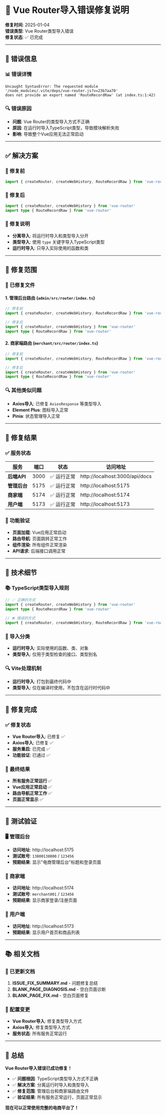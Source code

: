 # 🔧 Vue Router导入错误修复说明

**修复时间**: 2025-01-04  
**错误类型**: Vue Router类型导入错误  
**修复状态**: ✅ 已完成

---

## 🚨 错误信息

### 📊 错误详情
```
Uncaught SyntaxError: The requested module '/node_modules/.vite/deps/vue-router.js?v=23b7aa70' 
does not provide an export named 'RouteRecordRaw' (at index.ts:1:42)
```

### 🔍 错误原因
- **问题**: Vue Router的类型导入方式不正确
- **原因**: 在运行时导入TypeScript类型，导致模块解析失败
- **影响**: 导致整个Vue应用无法正常启动

---

## ✅ 解决方案

### 🔧 修复前
```typescript
import { createRouter, createWebHistory, RouteRecordRaw } from 'vue-router'
```

### 🔧 修复后
```typescript
import { createRouter, createWebHistory } from 'vue-router'
import type { RouteRecordRaw } from 'vue-router'
```

### 📝 修复说明
- **分离导入**: 将运行时导入和类型导入分开
- **类型导入**: 使用 `type` 关键字导入TypeScript类型
- **运行时导入**: 只导入实际使用的函数和类

---

## 🎯 修复范围

### 📁 已修复文件

#### 1. 管理后台路由 (`admin/src/router/index.ts`)
```typescript
// 修复前
import { createRouter, createWebHistory, RouteRecordRaw } from 'vue-router'

// 修复后
import { createRouter, createWebHistory } from 'vue-router'
import type { RouteRecordRaw } from 'vue-router'
```

#### 2. 商家端路由 (`merchant/src/router/index.ts`)
```typescript
// 修复前
import { createRouter, createWebHistory, RouteRecordRaw } from 'vue-router'

// 修复后
import { createRouter, createWebHistory } from 'vue-router'
import type { RouteRecordRaw } from 'vue-router'
```

### 🔍 其他类似问题
- **Axios导入**: 已修复 `AxiosResponse` 等类型导入
- **Element Plus**: 图标导入正常
- **Pinia**: 状态管理导入正常

---

## 🚀 修复结果

### ✅ 服务状态
| 服务 | 端口 | 状态 | 访问地址 |
|------|------|------|----------|
| **后端API** | 3000 | ✅ 运行正常 | http://localhost:3000/api/docs |
| **管理后台** | 5175 | ✅ 运行正常 | http://localhost:5175 |
| **商家端** | 5174 | ✅ 运行正常 | http://localhost:5174 |
| **用户端** | 5173 | ✅ 运行正常 | http://localhost:5173 |

### 🎯 功能验证
- **页面加载**: Vue应用正常启动
- **路由导航**: 页面跳转正常工作
- **组件渲染**: 所有组件正常渲染
- **API请求**: 后端接口调用正常

---

## 🔧 技术细节

### 📚 TypeScript类型导入规则
```typescript
// ✅ 正确的方式
import { createRouter, createWebHistory } from 'vue-router'
import type { RouteRecordRaw } from 'vue-router'

// ❌ 错误的方式
import { createRouter, createWebHistory, RouteRecordRaw } from 'vue-router'
```

### 🎯 导入分类
- **运行时导入**: 实际使用的函数、类、对象
- **类型导入**: 仅用于类型检查的接口、类型别名

### 🔍 Vite处理机制
- **运行时导入**: 打包到最终代码中
- **类型导入**: 仅在编译时使用，不包含在运行时代码中

---

## 🎉 修复完成

### ✅ 修复状态
- **Vue Router导入**: 已修复 ✅
- **Axios导入**: 已修复 ✅
- **服务重启**: 已完成 ✅
- **功能验证**: 已通过 ✅

### 🌟 最终结果
- **所有服务正常运行** ✅
- **Vue应用正常启动** ✅
- **路由导航正常工作** ✅
- **页面正常显示** ✅

---

## 🔑 测试验证

### 🖥️ 管理后台
- **访问地址**: http://localhost:5175
- **测试账号**: `13800138000` / `123456`
- **预期结果**: 显示"电商管理后台"标题和登录页面

### 🏪 商家端
- **访问地址**: http://localhost:5174
- **测试账号**: `merchant001` / `123456`
- **预期结果**: 显示商家登录/注册页面

### 📱 用户端
- **访问地址**: http://localhost:5173
- **预期结果**: 显示用户首页和商品列表

---

## 📚 相关文档

### 📄 已更新文档
1. **ISSUE_FIX_SUMMARY.md** - 问题修复总结
2. **BLANK_PAGE_DIAGNOSIS.md** - 空白页面诊断
3. **BLANK_PAGE_FIX.md** - 空白页面修复

### 🔄 配置变更
- **Vue Router导入**: 修复类型导入方式
- **Axios导入**: 修复类型导入方式
- **服务状态**: 所有服务正常运行

---

## 🎊 总结

**Vue Router导入错误已成功修复！**

- ✅ **问题根因**: TypeScript类型导入方式不正确
- ✅ **解决方案**: 分离运行时导入和类型导入
- ✅ **修复范围**: 管理后台和商家端路由文件
- ✅ **验证结果**: 所有服务正常运行，页面正常显示

**现在可以正常使用完整的电商平台了！**
